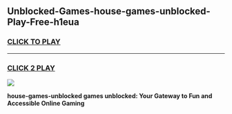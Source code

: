 
## Unblocked-Games-house-games-unblocked-Play-Free-h1eua
<h3>
<a href="https://premium76.site?title=house-games-unblocked&ref=21A">CLICK TO PLAY</a></h3>
<hr>

<h3>
<a href="https://premium76.site?title=house-games-unblocked&ref=21A">CLICK 2 PLAY</a>
  
</h3>

<a href="https://premium76.site?title=house-games-unblocked&ref=21A"><img src="https://clearcache.store/games.png"></a>


**house-games-unblocked games unblocked: Your Gateway to Fun and Accessible Online Gaming**
